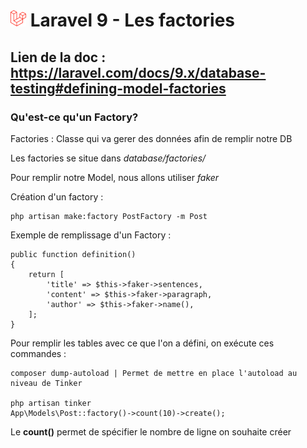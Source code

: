 # ![alt text](./img/logoLaravel.png) Laravel 9 - Les factories

## <b>Lien de la doc : https://laravel.com/docs/9.x/database-testing#defining-model-factories</b>

### <b>Qu'est-ce qu'un Factory? </b>
Factories : Classe qui va gerer des données afin de remplir notre DB

Les factories se situe dans <i>database/factories/</i>

Pour remplir notre Model, nous allons utiliser <i>faker</i>

Création d'un factory : 

    php artisan make:factory PostFactory -m Post

Exemple de remplissage d'un Factory : 

    public function definition()
    {
        return [
            'title' => $this->faker->sentences, 
            'content' => $this->faker->paragraph, 
            'author' => $this->faker->name(), 
        ];
    }

Pour remplir les tables avec ce que l'on a défini, on exécute ces commandes : 

    composer dump-autoload | Permet de mettre en place l'autoload au niveau de Tinker

    php artisan tinker
    App\Models\Post::factory()->count(10)->create(); 

Le <b>count()</b> permet de spécifier le nombre de ligne on souhaite créer 
